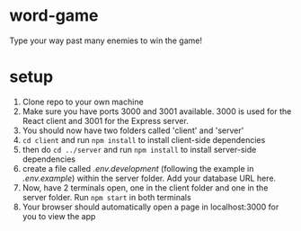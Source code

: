 # word-game
Type your way past many enemies to win the game!

# setup

1) Clone repo to your own machine
2) Make sure you have ports 3000 and 3001 available. 3000 is used for the React client and 3001 for the Express server.
3) You should now have two folders called 'client' and 'server'
4) `cd client` and run `npm install` to install client-side dependencies
5) then do `cd ../server` and run `npm install` to install server-side dependencies
6) create a file called *.env.development* (following the example in *.env.example*) within the server folder. Add your database URL here.
7) Now, have 2 terminals open, one in the client folder and one in the server folder. Run `npm start` in both terminals
8) Your browser should automatically open a page in localhost:3000 for you to view the app
